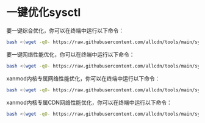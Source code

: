 # 一键优化sysctl
要一键综合优化，你可以在终端中运行以下命令：
```bash
bash <(wget -qO- https://raw.githubusercontent.com/allcdn/tools/main/sysctl/sysctlpro.sh)
```
要一键网络性能优化，你可以在终端中运行以下命令：
```bash
bash <(wget -qO- https://raw.githubusercontent.com/allcdn/tools/main/sysctl/networkpro.sh)
```
xanmod内核专属网络性能优化，你可以在终端中运行以下命令：
```bash
bash <(wget -qO- https://raw.githubusercontent.com/allcdn/tools/main/sysctl/xanmodpro.sh)
```
xanmod内核专属CDN网络性能优化，你可以在终端中运行以下命令：
```bash
bash <(wget -qO- https://raw.githubusercontent.com/allcdn/tools/main/sysctl/Cdn-NetSpeed.sh)
```
